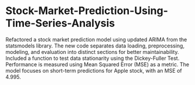 # Stock-Market-Prediction-Using-Time-Series-Analysis
Refactored a stock market prediction model using updated ARIMA from the statsmodels library. The new code separates data loading, preprocessing, modeling, and evaluation into distinct sections for better maintainability. Included a function to test data stationarity using the Dickey-Fuller Test. Performance is measured using Mean Squared Error (MSE) as a metric. The model focuses on short-term predictions for Apple stock, with an MSE of 4.995.
